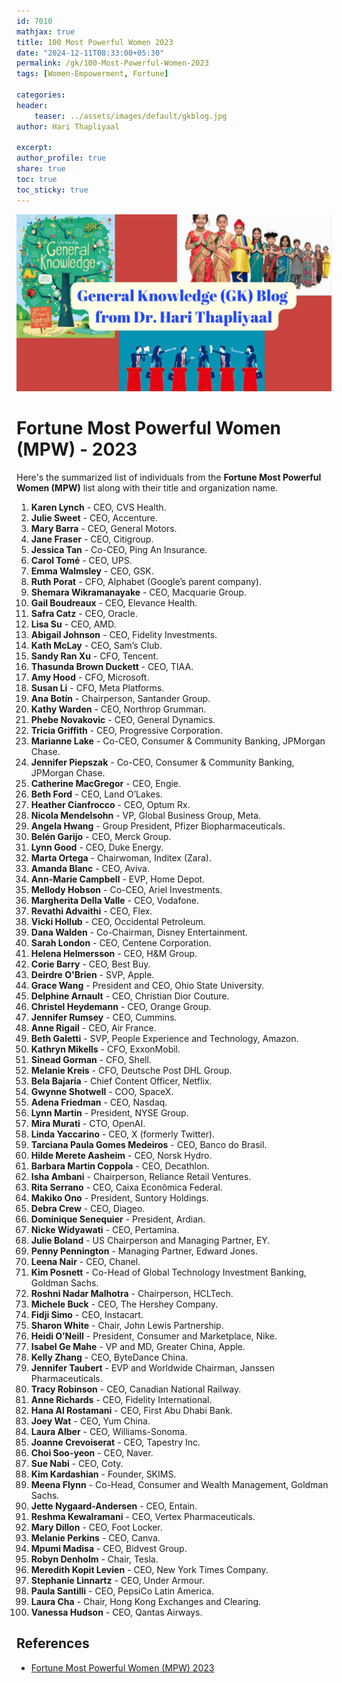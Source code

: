 ```yaml
---        
id: 7010    
mathjax: true        
title: 100 Most Powerful Women 2023
date: "2024-12-11T08:33:00+05:30"        
permalink: /gk/100-Most-Powerful-Women-2023        
tags: [Women-Empowerment, Fortune]        

categories:        
header:        
    teaser: ../assets/images/default/gkblog.jpg        
author: Hari Thapliyaal        

excerpt:        
author_profile: true        
share: true        
toc: true  
toc_sticky: true    
---  
```


![Fortune Most Powerful Women (MPW)](../assets/images/default/gkblog.jpg) 
   
# **Fortune Most Powerful Women (MPW) - 2023** 

Here's the summarized list of individuals from the **Fortune Most Powerful Women (MPW)** list along with their title and organization name.

1. **Karen Lynch** - CEO, CVS Health.
2. **Julie Sweet** - CEO, Accenture.
3. **Mary Barra** - CEO, General Motors.
4. **Jane Fraser** - CEO, Citigroup.
5. **Jessica Tan** - Co-CEO, Ping An Insurance.
6. **Carol Tomé** - CEO, UPS.
7. **Emma Walmsley** - CEO, GSK.
8. **Ruth Porat** - CFO, Alphabet (Google’s parent company).
9. **Shemara Wikramanayake** - CEO, Macquarie Group.
10. **Gail Boudreaux** - CEO, Elevance Health.
11. **Safra Catz** - CEO, Oracle.
12. **Lisa Su** - CEO, AMD.
13. **Abigail Johnson** - CEO, Fidelity Investments.
14. **Kath McLay** - CEO, Sam’s Club.
15. **Sandy Ran Xu** - CFO, Tencent.
16. **Thasunda Brown Duckett** - CEO, TIAA.
17. **Amy Hood** - CFO, Microsoft.
18. **Susan Li** - CFO, Meta Platforms.
19. **Ana Botín** - Chairperson, Santander Group.
20. **Kathy Warden** - CEO, Northrop Grumman.
21. **Phebe Novakovic** - CEO, General Dynamics.
22. **Tricia Griffith** - CEO, Progressive Corporation.
23. **Marianne Lake** - Co-CEO, Consumer & Community Banking, JPMorgan Chase.
24. **Jennifer Piepszak** - Co-CEO, Consumer & Community Banking, JPMorgan Chase.
25. **Catherine MacGregor** - CEO, Engie.
26. **Beth Ford** - CEO, Land O’Lakes.
27. **Heather Cianfrocco** - CEO, Optum Rx.
28. **Nicola Mendelsohn** - VP, Global Business Group, Meta.
29. **Angela Hwang** - Group President, Pfizer Biopharmaceuticals.
30. **Belén Garijo** - CEO, Merck Group.
31. **Lynn Good** - CEO, Duke Energy.  
32. **Marta Ortega** - Chairwoman, Inditex (Zara).  
33. **Amanda Blanc** - CEO, Aviva.  
34. **Ann-Marie Campbell** - EVP, Home Depot.  
35. **Mellody Hobson** - Co-CEO, Ariel Investments.  
36. **Margherita Della Valle** - CEO, Vodafone.  
37. **Revathi Advaithi** - CEO, Flex.  
38. **Vicki Hollub** - CEO, Occidental Petroleum.  
39. **Dana Walden** - Co-Chairman, Disney Entertainment.  
40. **Sarah London** - CEO, Centene Corporation.  
41. **Helena Helmersson** - CEO, H&M Group.  
42. **Corie Barry** - CEO, Best Buy.  
43. **Deirdre O'Brien** - SVP, Apple.  
44. **Grace Wang** - President and CEO, Ohio State University.  
45. **Delphine Arnault** - CEO, Christian Dior Couture.  
46. **Christel Heydemann** - CEO, Orange Group.  
47. **Jennifer Rumsey** - CEO, Cummins.  
48. **Anne Rigail** - CEO, Air France.  
49. **Beth Galetti** - SVP, People Experience and Technology, Amazon.  
50. **Kathryn Mikells** - CFO, ExxonMobil.  
51. **Sinead Gorman** - CFO, Shell.  
52. **Melanie Kreis** - CFO, Deutsche Post DHL Group.  
53. **Bela Bajaria** - Chief Content Officer, Netflix.  
54. **Gwynne Shotwell** - COO, SpaceX.  
55. **Adena Friedman** - CEO, Nasdaq.  
56. **Lynn Martin** - President, NYSE Group.  
57. **Mira Murati** - CTO, OpenAI.  
58. **Linda Yaccarino** - CEO, X (formerly Twitter).  
59. **Tarciana Paula Gomes Medeiros** - CEO, Banco do Brasil.  
60. **Hilde Merete Aasheim** - CEO, Norsk Hydro.  
61. **Barbara Martin Coppola** - CEO, Decathlon.  
62. **Isha Ambani** - Chairperson, Reliance Retail Ventures.  
63. **Rita Serrano** - CEO, Caixa Econômica Federal.  
64. **Makiko Ono** - President, Suntory Holdings.  
65. **Debra Crew** - CEO, Diageo.  
66. **Dominique Senequier** - President, Ardian.  
67. **Nicke Widyawati** - CEO, Pertamina.  
68. **Julie Boland** - US Chairperson and Managing Partner, EY.  
69. **Penny Pennington** - Managing Partner, Edward Jones.  
70. **Leena Nair** - CEO, Chanel.  
71. **Kim Posnett** - Co-Head of Global Technology Investment Banking, Goldman Sachs.  
72. **Roshni Nadar Malhotra** - Chairperson, HCLTech.  
73. **Michele Buck** - CEO, The Hershey Company.  
74. **Fidji Simo** - CEO, Instacart.  
75. **Sharon White** - Chair, John Lewis Partnership.  
76. **Heidi O’Neill** - President, Consumer and Marketplace, Nike.  
77. **Isabel Ge Mahe** - VP and MD, Greater China, Apple.  
78. **Kelly Zhang** - CEO, ByteDance China.  
79. **Jennifer Taubert** - EVP and Worldwide Chairman, Janssen Pharmaceuticals.  
80. **Tracy Robinson** - CEO, Canadian National Railway.  
81. **Anne Richards** - CEO, Fidelity International.  
82. **Hana Al Rostamani** - CEO, First Abu Dhabi Bank.  
83. **Joey Wat** - CEO, Yum China.  
84. **Laura Alber** - CEO, Williams-Sonoma.  
85. **Joanne Crevoiserat** - CEO, Tapestry Inc.  
86. **Choi Soo-yeon** - CEO, Naver.  
87. **Sue Nabi** - CEO, Coty.  
88. **Kim Kardashian** - Founder, SKIMS.  
89. **Meena Flynn** - Co-Head, Consumer and Wealth Management, Goldman Sachs.  
90. **Jette Nygaard-Andersen** - CEO, Entain.  
91. **Reshma Kewalramani** - CEO, Vertex Pharmaceuticals.  
92. **Mary Dillon** - CEO, Foot Locker.  
93. **Melanie Perkins** - CEO, Canva.  
94. **Mpumi Madisa** - CEO, Bidvest Group.  
95. **Robyn Denholm** - Chair, Tesla.  
96. **Meredith Kopit Levien** - CEO, New York Times Company.  
97. **Stephanie Linnartz** - CEO, Under Armour.  
98. **Paula Santilli** - CEO, PepsiCo Latin America.  
99. **Laura Cha** - Chair, Hong Kong Exchanges and Clearing.  
100. **Vanessa Hudson** - CEO, Qantas Airways.

## References
- [Fortune Most Powerful Women (MPW) 2023](https://fortune.com/ranking/most-powerful-women/2023)   
